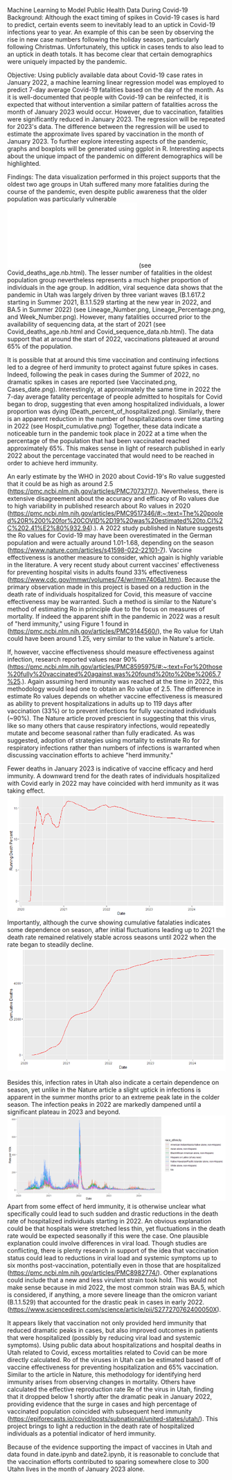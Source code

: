 Machine Learning to Model Public Health Data During Covid-19
  Background: Although the exact timing of spikes in Covid-19 cases is hard to predict, certain events seem to inevitably lead to an uptick in Covid-19 infections year to year. An example of this can be seen by observing the rise in new case numbers following the holiday season, particularly following Christmas. Unfortunately, this uptick in cases tends to also lead to an uptick in death totals. It has become clear that certain demographics were uniquely impacted by the pandemic.
  
  Objective: Using publicly available data about Covid-19 case rates in January 2022, a machine learning linear regression model was employed to predict 7-day average Covid-19 fatalities based on the day of the month. As it is well-documented that people with Covid-19 can be reinfected, it is expected that without intervention a similar pattern of fatalities across the month of January 2023 would occur. However, due to vaccination, fatalities were significantly reduced in January 2023. The regression will be repeated for 2023's data. The difference between the regression will be used to estimate the approximate lives spared by vaccination in the month of January 2023. To further explore interesting aspects of the pandemic, graphs and boxplots will be generated using ggplot in R. Interesting aspects about the unique impact of the pandemic on different demographics will be highlighted. 
  
  Findings: The data visualization performed in this project supports that the oldest two age groups in Utah suffered many more fatalities during the course of the pandemic, even despite public awareness that the older population was particularly vulnerable
  ![COVID_AGE!](Covid_deaths_age.nb.html)
  (see Covid_deaths_age.nb.html). The lesser number of fatalities in the oldest population group nevertheless represents a much higher proportion of individuals in the age group. In addition, viral sequence data shows that the pandemic in Utah was largely driven by three variant waves (B.1.617.2 starting in Summer 2021, B.1.1.529 starting at the new year in 2022, and BA.5 in Summer 2022) (see Lineage_Number.png, Lineage_Percentage.png, and Week_Number.png). However, many fatalities occurred prior to the availability of sequencing data, at the start of 2021 (see Covid_deaths_age.nb.html and Covid_sequence_data.nb.html). The data support that at around the start of 2022, vaccinations plateaued at around 65% of the population. 
  
  It is possible that at around this time vaccination and continuing infections led to a degree of herd immunity to protect against future spikes in cases. Indeed, following the peak in cases during the Summer of 2022, no dramatic spikes in cases are reported (see Vaccinated.png, Cases_date.png). Interestingly, at approximately the same time in 2022 the 7-day average fatality percentage of people admitted to hospitals for Covid began to drop, suggesting that even among hospitalized individuals, a lower proportion was dying (Death_percent_of_hospitalized.png). Similarly, there is an apparent reduction in the number of hospitalizations over time starting in 2022 (see Hospit_cumulative.png) Together, these data indicate a noticeable turn in the pandemic took place in 2022 at a time when the percentage of the population that had been vaccinated reached approximately 65%. This makes sense in light of research published in early 2022 about the percentage vaccinated that would need to be reached in order to achieve herd immunity. 
  
  An early estimate by the WHO in 2020 about Covid-19's Ro value suggested that it could be as high as around 2.5 (https://pmc.ncbi.nlm.nih.gov/articles/PMC7073717/). Nevertheless, there is extensive disagreement about the accuracy and efficacy of Ro values due to high variability in published research about Ro values in 2020 (https://pmc.ncbi.nlm.nih.gov/articles/PMC9517346/#:~:text=The%20pooled%20R%200%20for%20COVID%2D19%20was%20estimated%20to,CI%2C%202.41%E2%80%932.94).). A 2022 study published in Nature suggests the Ro values for Covid-19 may have been overestimated in the German population and were actually around 1.01-1.68, depending on the season (https://www.nature.com/articles/s41598-022-22101-7). Vaccine effectiveness is another measure to consider, which again is highly variable in the literature. A very recent study about current vaccines' effectiveness for preventing hospital visits in adults found 33% effectiveness (https://www.cdc.gov/mmwr/volumes/74/wr/mm7406a1.htm). Because the primary observation made in this project is based on a reduction in the death rate of individuals hospitalized for Covid, this measure of vaccine effectiveness may be warranted. Such a method is similar to the Nature's method of estimating Ro in principle due to the focus on measures of mortality. If indeed the apparent shift in the pandemic in 2022 was a result of "herd immunity," using Figure 1 found in (https://pmc.ncbi.nlm.nih.gov/articles/PMC9144560/), the Ro value for Utah could have been around 1.25, very similar to the value in Nature's article. 
  
If, however, vaccine effectiveness should measure effectiveness against infection, research reported values near 90% (https://pmc.ncbi.nlm.nih.gov/articles/PMC8595975/#:~:text=For%20those%20fully%20vaccinated%20against,was%20found%20to%20be%2065.7%25.). Again assuming herd immunity was reached at the time in 2022, this methodology would lead one to obtain an Ro value of 2.5. The difference in estimate Ro values depends on whether vaccine effectiveness is measured as ability to prevent hospitalizations in adults up to 119 days after vaccination (33%) or to prevent infections for fully vaccinated individuals (~90%). The Nature article proved prescient in suggesting that this virus, like so many others that cause respiratory infections, would repeatedly mutate and become seasonal rather than fully eradicated. As was suggested, adoption of strategies using mortality to estimate Ro for respiratory infections rather than numbers of infections is warranted when discussing vaccination efforts to achieve "herd immunity."

Fewer deaths in January 2023 is indicative of vaccine efficacy and herd immunity. A downward trend for the death rates of individuals hospitalized with Covid early in 2022 may have coincided with herd immunity as it was taking effect. 
![DEATH_RATE!](Death_percent_of_hospitalized.png)
Importantly, although the curve showing cumulative fatalaties indicates some dependence on season, after initial fluctuations leading up to 2021 the death rate remained relatively stable across seasons until 2022 when the rate began to steadily decline. 
![CUMUL_DEATHS!](Deaths_cumulative.png)

Besides this, infection rates in Utah also indicate a certain dependence on season, yet unlike in the Nature article a slight uptick in infections is apparent in the summer months prior to an extreme peak late in the colder season. The infection peaks in 2022 are markedly dampened until a significant plateau in 2023 and beyond.
![CASES!](Cases_date.png)
Apart from some effect of herd immunity, it is otherwise unclear what specifically could lead to such sudden and drastic reductions in the death rate of hospitalized individuals starting in 2022. An obvious explanation could be that hospitals were stretched less thin, yet fluctuations in the death rate would be expected seasonally if this were the case. One plausible explanation could involve differences in viral load. Though studies are conflicting, there is plenty research in support of the idea that vaccination status could lead to reductions in viral load and systemic symptoms up to six months post-vaccination, potentially even in those that are hospitalized (https://pmc.ncbi.nlm.nih.gov/articles/PMC8982774/). Other explanations could include that a new and less virulent strain took hold. This would not make sense because in mid 2022, the most common strain was BA.5, which is considered, if anything, a more severe lineage than the omicron variant (B.1.1.529) that accounted for the drastic peak in cases in early 2022. (https://www.sciencedirect.com/science/article/pii/S277270762400050X).

It appears likely that vaccination not only provided herd immunity that reduced dramatic peaks in cases, but also improved outcomes in patients that were hospitalized (possibly by reducing viral load and systemic symptoms). Using public data about hospitalizations and hospital deaths in Utah related to Covid, excess mortalities related to Covid can be more directly calculated. Ro of the viruses in Utah can be estimated based off of vaccine effectiveness for preventing hospitalization and 65% vaccination. Similar to the article in Nature, this methodology for identifying herd immunity arises from observing changes in mortality. Others have calculated the effective reproduction rate Re of the virus in Utah, finding that it dropped below 1 shortly after the dramatic peak in January 2022, providing evidence that the surge in cases and high percentage of vaccinated population coincided with subsequent herd immunity (https://epiforecasts.io/covid/posts/subnational/united-states/utah/). This project brings to light a reduction in the death rate of hospitalized individuals as a potential indicator of herd immunity.

Because of the evidence supporting the impact of vaccines in Utah and data found in date.ipynb and date2.ipynb, it is reasonable to conclude that the vaccination efforts contributed to sparing somewhere close to 300 Utahn lives in the month of January 2023 alone.
